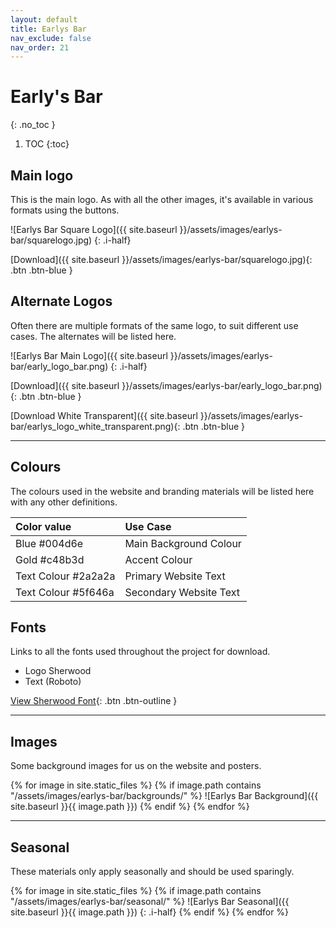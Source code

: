 ```yaml
---
layout: default
title: Earlys Bar
nav_exclude: false
nav_order: 21
---
```


# Early's Bar
{: .no_toc }

1. TOC
{:toc}


## Main logo

This is the main logo. As with all the other images, it's available in various formats using the buttons.

![Earlys Bar Square Logo]({{ site.baseurl }}/assets/images/earlys-bar/squarelogo.jpg)
{: .i-half}

[Download]({{ site.baseurl }}/assets/images/earlys-bar/squarelogo.jpg){: .btn .btn-blue }

## Alternate Logos

Often there are multiple formats of the same logo, to suit different use cases. The alternates will be listed here.

![Earlys Bar Main Logo]({{ site.baseurl }}/assets/images/earlys-bar/early_logo_bar.png)
{: .i-half}

[Download]({{ site.baseurl }}/assets/images/earlys-bar/early_logo_bar.png){: .btn .btn-blue }

[Download White Transparent]({{ site.baseurl }}/assets/images/earlys-bar/earlys_logo_white_transparent.png){: .btn .btn-blue }

---

## Colours

The colours used in the website and branding materials will be listed here with any other definitions.

| Color value    | Use Case  | 
|:---------------|:---------------------|
| <span class="d-inline-block p-2 mr-1 v-align-middle" style="background-color:#004d6e" ></span> Blue #004d6e | Main Background Colour |
| <span class="d-inline-block p-2 mr-1 v-align-middle" style="background-color:#c48b3d" ></span> Gold #c48b3d | Accent Colour |
| <span class="d-inline-block p-2 mr-1 v-align-middle" style="background-color:#2a2a2a" ></span> Text Colour #2a2a2a | Primary Website Text |
| <span class="d-inline-block p-2 mr-1 v-align-middle" style="background-color:#5f646a" ></span> Text Colour #5f646a | Secondary Website Text |

## Fonts

Links to all the fonts used throughout the project for download.

* Logo Sherwood
* Text (Roboto)

[View Sherwood Font](https://www.dafont.com/sherwood.font){: .btn .btn-outline }

---

## Images

Some background images for us on the website and posters.

{% for image in site.static_files %}
{% if image.path contains "/assets/images/earlys-bar/backgrounds/" %}
![Earlys Bar Background]({{ site.baseurl }}{{ image.path }})
{% endif %}
{% endfor %}

---

## Seasonal

These materials only apply seasonally and should be used sparingly.

{% for image in site.static_files %}
{% if image.path contains "/assets/images/earlys-bar/seasonal/" %}
![Earlys Bar Seasonal]({{ site.baseurl }}{{ image.path }})
{: .i-half}
{% endif %}
{% endfor %}

<!-- 
![Christmas](/assets/images/earlys-bar/earlys-xmas-squarelogo-red.jpg)
{: .i-half}

![Christmas 2](/assets/images/earlys-bar/earlys-xmas-squarelogo2.jpg)
{: .i-half}

![Easter](/assets/images/earlys-bar/easter-squarelogo-white.png)
{: .i-half}

![Easter](/assets/images/earlys-bar/easter-squarelogo.png)
{: .i-half}

![Valentines](/assets/images/earlys-bar/valentines-squarelogo-transparent.png)
{: .i-half} -->
